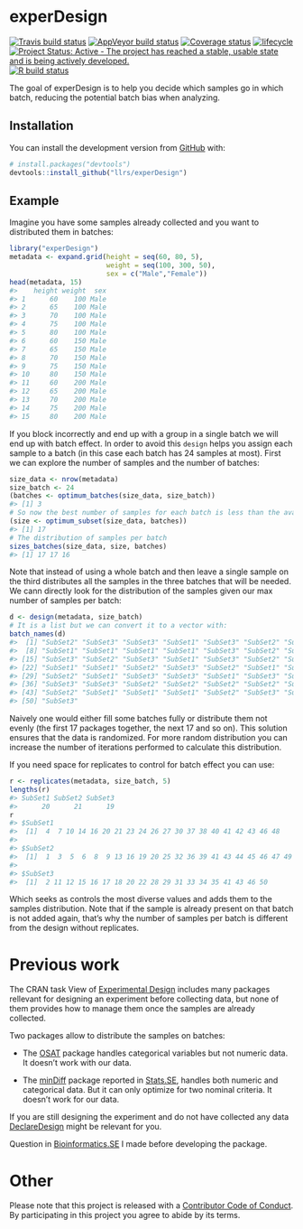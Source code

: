 
<!-- README.md is generated from README.Rmd. Please edit that file -->

# experDesign

<!-- badges: start -->

[![Travis build
status](https://travis-ci.org/llrs/experDesign.svg?branch=master)](https://travis-ci.org/llrs/experDesign)
[![AppVeyor build
status](https://ci.appveyor.com/api/projects/status/github/llrs/experDesign?branch=master&svg=true)](https://ci.appveyor.com/project/llrs/experDesign)
[![Coverage
status](https://codecov.io/gh/llrs/experDesign/branch/master/graph/badge.svg)](https://codecov.io/github/llrs/experDesign?branch=master)
[![lifecycle](https://img.shields.io/badge/lifecycle-experimental-orange.svg)](https://www.tidyverse.org/lifecycle/#experimental)
[![Project Status: Active - The project has reached a stable, usable
state and is being actively
developed.](http://www.repostatus.org/badges/latest/active.svg)](http://www.repostatus.org/#active)
[![R build
status](https://github.com/llrs/experDesign/workflows/R-CMD-check/badge.svg)](https://github.com/llrs/experDesign/actions?workflow=R-CMD-check)
<!-- badges: end -->

The goal of experDesign is to help you decide which samples go in which
batch, reducing the potential batch bias when analyzing.

## Installation

You can install the development version from
[GitHub](https://github.com/) with:

``` r
# install.packages("devtools")
devtools::install_github("llrs/experDesign")
```

## Example

Imagine you have some samples already collected and you want to
distributed them in batches:

``` r
library("experDesign")
metadata <- expand.grid(height = seq(60, 80, 5), 
                        weight = seq(100, 300, 50),
                        sex = c("Male","Female"))
head(metadata, 15)
#>    height weight  sex
#> 1      60    100 Male
#> 2      65    100 Male
#> 3      70    100 Male
#> 4      75    100 Male
#> 5      80    100 Male
#> 6      60    150 Male
#> 7      65    150 Male
#> 8      70    150 Male
#> 9      75    150 Male
#> 10     80    150 Male
#> 11     60    200 Male
#> 12     65    200 Male
#> 13     70    200 Male
#> 14     75    200 Male
#> 15     80    200 Male
```

If you block incorrectly and end up with a group in a single batch we
will end up with batch effect. In order to avoid this `design` helps you
assign each sample to a batch (in this case each batch has 24 samples at
most). First we can explore the number of samples and the number of
batches:

``` r
size_data <- nrow(metadata)
size_batch <- 24
(batches <- optimum_batches(size_data, size_batch))
#> [1] 3
# So now the best number of samples for each batch is less than the available
(size <- optimum_subset(size_data, batches))
#> [1] 17
# The distribution of samples per batch
sizes_batches(size_data, size, batches)
#> [1] 17 17 16
```

Note that instead of using a whole batch and then leave a single sample
on the third distributes all the samples in the three batches that will
be needed. We cann directly look for the distribution of the samples
given our max number of samples per batch:

``` r
d <- design(metadata, size_batch)
# It is a list but we can convert it to a vector with:
batch_names(d)
#>  [1] "SubSet2" "SubSet3" "SubSet3" "SubSet1" "SubSet3" "SubSet2" "SubSet1"
#>  [8] "SubSet1" "SubSet1" "SubSet1" "SubSet1" "SubSet3" "SubSet2" "SubSet1"
#> [15] "SubSet3" "SubSet2" "SubSet3" "SubSet1" "SubSet3" "SubSet2" "SubSet1"
#> [22] "SubSet1" "SubSet1" "SubSet2" "SubSet3" "SubSet2" "SubSet1" "SubSet2"
#> [29] "SubSet2" "SubSet1" "SubSet3" "SubSet3" "SubSet1" "SubSet3" "SubSet2"
#> [36] "SubSet3" "SubSet3" "SubSet2" "SubSet2" "SubSet2" "SubSet2" "SubSet3"
#> [43] "SubSet2" "SubSet1" "SubSet1" "SubSet1" "SubSet2" "SubSet3" "SubSet2"
#> [50] "SubSet3"
```

Naively one would either fill some batches fully or distribute them not
evenly (the first 17 packages together, the next 17 and so on). This
solution ensures that the data is randomized. For more random
distribution you can increase the number of iterations performed to
calculate this distribution.

If you need space for replicates to control for batch effect you can
use:

``` r
r <- replicates(metadata, size_batch, 5)
lengths(r)
#> SubSet1 SubSet2 SubSet3 
#>      20      21      19
r
#> $SubSet1
#>  [1]  4  7 10 14 16 20 21 23 24 26 27 30 37 38 40 41 42 43 46 48
#> 
#> $SubSet2
#>  [1]  1  3  5  6  8  9 13 16 19 20 25 32 36 39 41 43 44 45 46 47 49
#> 
#> $SubSet3
#>  [1]  2 11 12 15 16 17 18 20 22 28 29 31 33 34 35 41 43 46 50
```

Which seeks as controls the most diverse values and adds them to the
samples distribution. Note that if the sample is already present on that
batch is not added again, that’s why the number of samples per batch is
different from the design without replicates.

# Previous work

The CRAN task View of [Experimental
Design](https://cran.r-project.org/web/views/ExperimentalDesign.html)
includes many packages rellevant for designing an experiment before
collecting data, but none of them provides how to manage them once the
samples are already collected.

Two packages allow to distribute the samples on batches:

  - The [OSAT](https://bioconductor.org/packages/OSAT/) package handles
    categorical variables but not numeric data. It doesn’t work with our
    data.

  - The [minDiff](https://github.com/m-Py/minDiff) package reported in
    [Stats.SE](https://stats.stackexchange.com/a/326015/105234), handles
    both numeric and categorical data. But it can only optimize for two
    nominal criteria. It doesn’t work for our data.

If you are still designing the experiment and do not have collected any
data [DeclareDesign](https://cran.r-project.org/package=DeclareDesign)
might be relevant for you.

Question in
[Bioinformatics.SE](https://bioinformatics.stackexchange.com/q/4765/48)
I made before developing the package.

# Other

Please note that this project is released with a [Contributor Code of
Conduct](CODE_OF_CONDUCT.md). By participating in this project you agree
to abide by its terms.
